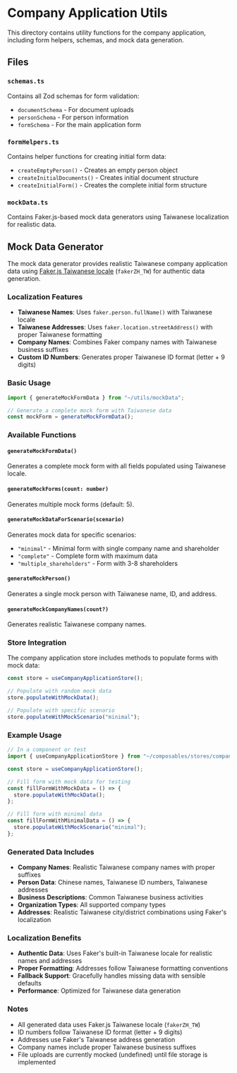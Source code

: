 # Company Application Utils

This directory contains utility functions for the company application, including form helpers, schemas, and mock data generation.

## Files

### `schemas.ts`

Contains all Zod schemas for form validation:

- `documentSchema` - For document uploads
- `personSchema` - For person information
- `formSchema` - For the main application form

### `formHelpers.ts`

Contains helper functions for creating initial form data:

- `createEmptyPerson()` - Creates an empty person object
- `createInitialDocuments()` - Creates initial document structure
- `createInitialForm()` - Creates the complete initial form structure

### `mockData.ts`

Contains Faker.js-based mock data generators using Taiwanese localization for realistic data.

## Mock Data Generator

The mock data generator provides realistic Taiwanese company application data using [Faker.js Taiwanese locale](https://fakerjs.dev/guide/localization.html) (`fakerZH_TW`) for authentic data generation.

### Localization Features

- **Taiwanese Names**: Uses `faker.person.fullName()` with Taiwanese locale
- **Taiwanese Addresses**: Uses `faker.location.streetAddress()` with proper Taiwanese formatting
- **Company Names**: Combines Faker company names with Taiwanese business suffixes
- **Custom ID Numbers**: Generates proper Taiwanese ID format (letter + 9 digits)

### Basic Usage

```typescript
import { generateMockFormData } from "~/utils/mockData";

// Generate a complete mock form with Taiwanese data
const mockForm = generateMockFormData();
```

### Available Functions

#### `generateMockFormData()`

Generates a complete mock form with all fields populated using Taiwanese locale.

#### `generateMockForms(count: number)`

Generates multiple mock forms (default: 5).

#### `generateMockDataForScenario(scenario)`

Generates mock data for specific scenarios:

- `"minimal"` - Minimal form with single company name and shareholder
- `"complete"` - Complete form with maximum data
- `"multiple_shareholders"` - Form with 3-8 shareholders

#### `generateMockPerson()`

Generates a single mock person with Taiwanese name, ID, and address.

#### `generateMockCompanyNames(count?)`

Generates realistic Taiwanese company names.

### Store Integration

The company application store includes methods to populate forms with mock data:

```typescript
const store = useCompanyApplicationStore();

// Populate with random mock data
store.populateWithMockData();

// Populate with specific scenario
store.populateWithMockScenario("minimal");
```

### Example Usage

```typescript
// In a component or test
import { useCompanyApplicationStore } from "~/composables/stores/companyApplication";

const store = useCompanyApplicationStore();

// Fill form with mock data for testing
const fillFormWithMockData = () => {
  store.populateWithMockData();
};

// Fill form with minimal data
const fillFormWithMinimalData = () => {
  store.populateWithMockScenario("minimal");
};
```

### Generated Data Includes

- **Company Names**: Realistic Taiwanese company names with proper suffixes
- **Person Data**: Chinese names, Taiwanese ID numbers, Taiwanese addresses
- **Business Descriptions**: Common Taiwanese business activities
- **Organization Types**: All supported company types
- **Addresses**: Realistic Taiwanese city/district combinations using Faker's localization

### Localization Benefits

- **Authentic Data**: Uses Faker's built-in Taiwanese locale for realistic names and addresses
- **Proper Formatting**: Addresses follow Taiwanese formatting conventions
- **Fallback Support**: Gracefully handles missing data with sensible defaults
- **Performance**: Optimized for Taiwanese data generation

### Notes

- All generated data uses Faker.js Taiwanese locale (`fakerZH_TW`)
- ID numbers follow Taiwanese ID format (letter + 9 digits)
- Addresses use Faker's Taiwanese address generation
- Company names include proper Taiwanese business suffixes
- File uploads are currently mocked (undefined) until file storage is implemented
